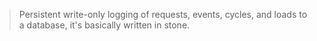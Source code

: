 > Persistent write-only logging of requests, events, cycles, and loads to a database, it's basically written in stone.

